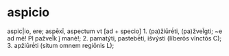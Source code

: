 # aspicio
aspic|io, ere; aspēxī, aspectum vt [ad + specio] 1. (pa)žiūrė́ti, (pa)žvel̃gti; ~e ad mē! Pl pažvel̃k į̃ manè!; 2. pamatýti, pastebė́ti, išvýsti (līberōs vīnctōs C); 3. apžiūrė́ti (situm omnem regiōnis L);
